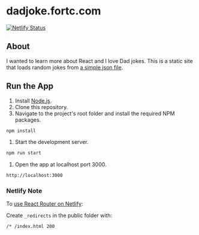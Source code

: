 # dadjoke.fortc.com

[![Netlify Status](https://api.netlify.com/api/v1/badges/5a2ca453-3773-48c3-8ab3-37069cb60859/deploy-status)](https://app.netlify.com/sites/dfinrdadjoke/deploys)

## About

I wanted to learn more about React and I love Dad jokes. This is a static site that loads random jokes from [a simple json file](src/_jokes.json).

## Run the App

1. Install [Node.js](https://nodejs.org/).
1. Clone this repository.
1. Navigate to the project's root folder and install the required NPM packages.

```sh
npm install
```

1. Start the development server.

```sh
npm run start
```

1. Open the app at localhost port 3000.

```sh
http://localhost:3000
```

### Netlify Note

To [use React Router on Netlify](https://www.freecodecamp.org/news/how-to-deploy-react-router-based-app-to-netlify/):

Create `_redirects` in the public folder with:

```sh
/* /index.html 200
```
